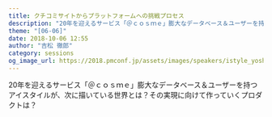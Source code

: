 ```yaml
---
title: クチコミサイトからプラットフォームへの挑戦プロセス
description: "20年を迎えるサービス「＠ｃｏｓｍｅ」膨大なデータベース＆ユーザーを持つアイスタイルが、次に描いている世界とは？その実現に向けて作っていくプロダクトは？"
theme: "[06-06]"
date: 2018-10-06 12:55
author: "吉松 徹郎"
category: sessions
og_image_url: https://2018.pmconf.jp/assets/images/speakers/istyle_yoshimatsu.jpg
---
```

20年を迎えるサービス「＠ｃｏｓｍｅ」膨大なデータベース＆ユーザーを持つアイスタイルが、次に描いている世界とは？その実現に向けて作っていくプロダクトは？
